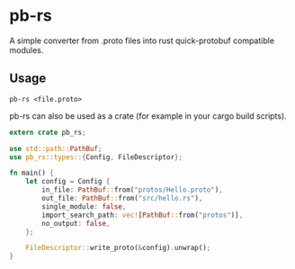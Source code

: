 # pb-rs

A simple converter from .proto files into rust quick-protobuf compatible modules.

## Usage

```
pb-rs <file.proto>
```

pb-rs can also be used as a crate (for example in your cargo build scripts).

```rust
extern crate pb_rs;

use std::path::PathBuf;
use pb_rs::types::{Config, FileDescriptor};

fn main() {
    let config = Config {
        in_file: PathBuf::from("protos/Hello.proto"),
        out_file: PathBuf::from("src/hello.rs"),
        single_module: false,
        import_search_path: vec![PathBuf::from("protos")],
        no_output: false,
    };

    FileDescriptor::write_proto(&config).unwrap();
}
```
